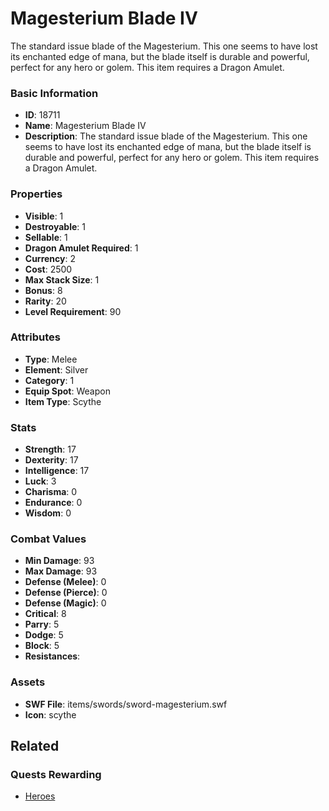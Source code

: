# Magesterium Blade IV

The standard issue blade of the Magesterium. This one seems to have lost its enchanted edge of mana, but the blade itself is durable and powerful, perfect for any hero or golem. This item requires a Dragon Amulet.

### Basic Information

- **ID**: 18711
- **Name**: Magesterium Blade IV
- **Description**: The standard issue blade of the Magesterium. This one seems to have lost its enchanted edge of mana, but the blade itself is durable and powerful, perfect for any hero or golem. This item requires a Dragon Amulet.

### Properties

- **Visible**: 1
- **Destroyable**: 1
- **Sellable**: 1
- **Dragon Amulet Required**: 1
- **Currency**: 2
- **Cost**: 2500
- **Max Stack Size**: 1
- **Bonus**: 8
- **Rarity**: 20
- **Level Requirement**: 90

### Attributes

- **Type**: Melee
- **Element**: Silver
- **Category**: 1
- **Equip Spot**: Weapon
- **Item Type**: Scythe

### Stats

- **Strength**: 17
- **Dexterity**: 17
- **Intelligence**: 17
- **Luck**: 3
- **Charisma**: 0
- **Endurance**: 0
- **Wisdom**: 0

### Combat Values

- **Min Damage**: 93
- **Max Damage**: 93
- **Defense (Melee)**: 0
- **Defense (Pierce)**: 0
- **Defense (Magic)**: 0
- **Critical**: 8
- **Parry**: 5
- **Dodge**: 5
- **Block**: 5
- **Resistances**: 

### Assets

- **SWF File**: items/swords/sword-magesterium.swf
- **Icon**: scythe

## Related

### Quests Rewarding

- [Heroes](../quests/1614-heroes.md)


